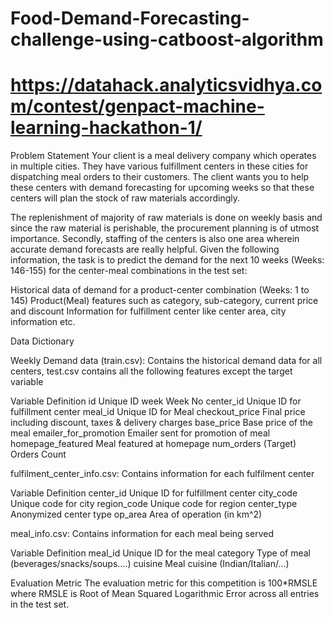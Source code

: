 # Food-Demand-Forecasting-challenge-using-catboost-algorithm
# https://datahack.analyticsvidhya.com/contest/genpact-machine-learning-hackathon-1/
Problem Statement
Your client is a meal delivery company which operates in multiple cities. They have various fulfillment centers in these cities for dispatching meal orders to their customers. The client wants you to help these centers with demand forecasting for upcoming weeks so that these centers will plan the stock of raw materials accordingly.

The replenishment of majority of raw materials is done on weekly basis and since the raw material is perishable, the procurement planning is of utmost importance. Secondly, staffing of the centers is also one area wherein accurate demand forecasts are really helpful. Given the following information, the task is to predict the demand for the next 10 weeks (Weeks: 146-155) for the center-meal combinations in the test set:  

Historical data of demand for a product-center combination (Weeks: 1 to 145)
Product(Meal) features such as category, sub-category, current price and discount
Information for fulfillment center like center area, city information etc.
 

Data Dictionary
 

Weekly Demand data (train.csv): Contains the historical demand data for all centers, test.csv contains all the following features except the target variable
 

Variable	Definition
id	Unique ID
week	Week No
center_id	Unique ID for fulfillment center
meal_id	Unique ID for Meal
checkout_price	Final price including discount, taxes & delivery charges
base_price	Base price of the meal
emailer_for_promotion	Emailer sent for promotion of meal
homepage_featured	Meal featured at homepage
num_orders	(Target) Orders Count
   

fulfilment_center_info.csv: Contains information for each fulfilment center
 

Variable	Definition
center_id	Unique ID for fulfillment center
city_code	Unique code for city
region_code	Unique code for region
center_type	Anonymized center type
op_area	Area of operation (in km^2)
 

meal_info.csv: Contains information for each meal being served
 

Variable	Definition
meal_id	Unique ID for the meal
category	Type of meal (beverages/snacks/soups….)
cuisine	Meal cuisine (Indian/Italian/…)
 

Evaluation Metric
The evaluation metric for this competition is 100*RMSLE where RMSLE is Root of Mean Squared Logarithmic Error across all entries in the test set.

  
